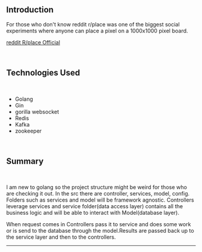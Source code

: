 ## Introduction

<P>For those who don't know reddit r/place was one of the biggest social experiments where anyone can place a pixel on a 1000x1000 pixel board. 

[reddit R/place Official](https://www.reddit.com/r/place/)

&nbsp;

## Technologies Used

&nbsp;

- Golang
- Gin
- gorilla websocket
- Redis
- Kafka
- zookeeper

&nbsp;

## Summary

&nbsp;

I am new to golang so the project structure might be weird for those who are checking it out. In the src there are controller, services, model, config. Folders such as services and model will be framework agnostic. Controllers leverage services and service folder(data access layer) contains all the business logic and will be able to interact with Model(database layer).

When request comes in Controllers pass it to service and does some work or is send to the database through the model.Results are passed back up to the service layer and then to the controllers.

<hr>

